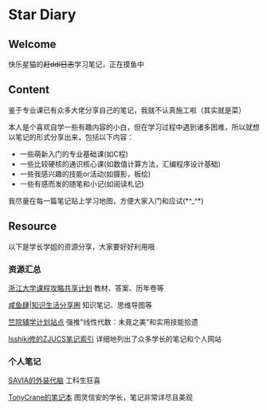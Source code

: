 # Star Diary
## Welcome
快乐星猫的~~赶ddl日志~~学习笔记，正在摸鱼中
## Content

鉴于专业课已有众多大佬分享自己的笔记，我就不认真施工啦（其实就是菜）

本人是个喜欢自学一些有趣内容的小白，但在学习过程中遇到诸多困难，所以就想以笔记的形式分享出来，包括以下内容：

- 一些萌新入门的专业基础课(如C程)
- 一些比较硬核的通识核心课(如数值计算方法，汇编程序设计基础)
- 一些我感兴趣的技能or活动(如摄影，板绘)
- 一些有感而发的随笔和小记(如阅读札记)

我尽量在每一篇笔记贴上学习地图，方便大家入门和应试(\*^_^\*)

## Resource
以下是学长学姐的资源分享，大家要好好利用哦
### 资源汇总
[浙江大学课程攻略共享计划](https://github.com/QSCTech/zju-icicles)
教材、答案、历年卷等

[咸鱼肆|知识生活分享圈](https://www.yuque.com/xianyuxuan/saltfish_shop)
知识笔记、思维导图等

[竺院辅学计划站点](https://ckc-agc.bowling233.top/)
强推"线性代数：未竟之美"和实用技能拾遗

[Isshiki修的ZJUCS笔记索引](https://isshikihugh.github.io/zju-cs-asio/)
详细地列出了众多学长的笔记和个人网站
### 个人笔记
[SAVIA的外装代脑](https://savia7582.github.io/Exterior/)
工科生狂喜

[TonyCrane的笔记本](https://note.tonycrane.cc/)
图灵信安的学长，笔记非常详尽且美观